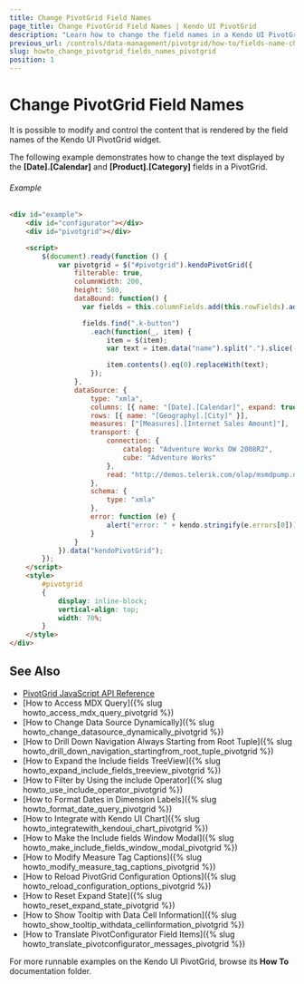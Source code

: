 ```yaml
---
title: Change PivotGrid Field Names
page_title: Change PivotGrid Field Names | Kendo UI PivotGrid
description: "Learn how to change the field names in a Kendo UI PivotGrid widget."
previous_url: /controls/data-management/pivotgrid/how-to/fields-name-change
slug: howto_change_pivotgrid_fields_names_pivotgrid
position: 1
---
```


# Change PivotGrid Field Names

It is possible to modify and control the content that is rendered by the field names of the Kendo UI PivotGrid widget.

The following example demonstrates how to change the text displayed by the **[Date].[Calendar]** and **[Product].[Category]** fields in a PivotGrid.

###### Example

```html
<div id="example">
    <div id="configurator"></div>
    <div id="pivotgrid"></div>

    <script>
        $(document).ready(function () {
            var pivotgrid = $("#pivotgrid").kendoPivotGrid({
                filterable: true,
                columnWidth: 200,
                height: 580,
                dataBound: function() {                          
                  var fields = this.columnFields.add(this.rowFields).add(this.measureFields);

                  fields.find(".k-button")
                  	.each(function(_, item) {
                    	item = $(item);
                    	var text = item.data("name").split(".").slice(-1) + "";

                    	item.contents().eq(0).replaceWith(text);
                  	});
                },
                dataSource: {
                    type: "xmla",
                    columns: [{ name: "[Date].[Calendar]", expand: true }, { name: "[Product].[Category]" } ],
                    rows: [{ name: "[Geography].[City]" }],
                    measures: ["[Measures].[Internet Sales Amount]"],
                    transport: {
                        connection: {
                            catalog: "Adventure Works DW 2008R2",
                            cube: "Adventure Works"
                        },
                        read: "http://demos.telerik.com/olap/msmdpump.dll"
                    },
                    schema: {
                        type: "xmla"
                    },
                    error: function (e) {
                        alert("error: " + kendo.stringify(e.errors[0]));
                    }
                }
            }).data("kendoPivotGrid");                   
        });
    </script>
    <style>
        #pivotgrid
        {
            display: inline-block;
            vertical-align: top;
            width: 70%;
        }               
    </style>
</div>
```

## See Also

* [PivotGrid JavaScript API Reference](/api/javascript/ui/pivotgrid)
* [How to Access MDX Query]({% slug howto_access_mdx_query_pivotgrid %})
* [How to Change Data Source Dynamically]({% slug howto_change_datasource_dynamically_pivotgrid %})
* [How to Drill Down Navigation Always Starting from Root Tuple]({% slug howto_drill_down_navigation_startingfrom_root_tuple_pivotgrid %})
* [How to Expand the Include fields TreeView]({% slug howto_expand_include_fields_treeview_pivotgrid %})
* [How to Filter by Using the include Operator]({% slug howto_use_include_operator_pivotgrid %})
* [How to Format Dates in Dimension Labels]({% slug howto_format_date_query_pivotgrid %})
* [How to Integrate with Kendo UI Chart]({% slug howto_integratewith_kendoui_chart_pivotgrid %})
* [How to Make the Include fields Window Modal]({% slug howto_make_include_fields_window_modal_pivotgrid %})
* [How to Modify Measure Tag Captions]({% slug howto_modify_measure_tag_captions_pivotgrid %})
* [How to Reload PivotGrid Configuration Options]({% slug howto_reload_configuration_options_pivotgrid %})
* [How to Reset Expand State]({% slug howto_reset_expand_state_pivotgrid %})
* [How to Show Tooltip with Data Cell Information]({% slug howto_show_tooltip_withdata_cellinformation_pivotgrid %})
* [How to Translate PivotConfigurator Field Items]({% slug howto_translate_pivotconfigurator_messages_pivotgrid %})

For more runnable examples on the Kendo UI PivotGrid, browse its **How To** documentation folder.
